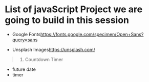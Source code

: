 # List of javaScript Project we are going to build in this session

- Google Fonts<https://fonts.google.com/specimen/Open+Sans?query=sans>

- Unsplash Images<https://unsplash.com/>

> 1. Countdown Timer

- future date
- timer

